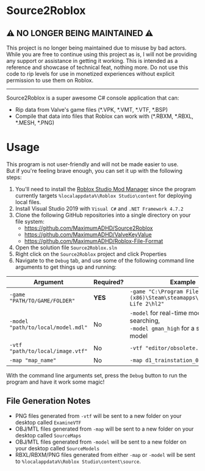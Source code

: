 # Source2Roblox

## ⚠️ NO LONGER BEING MAINTAINED ⚠️
This project is no longer being maintained due to misuse by bad actors. While you are free to continue using this project as is, I will not be providing any support or assistance in getting it working. This is intended as a reference and showcase of technical feat, nothing more. Do not use this code to rip levels for use in monetized experiences without explicit permission to use them on Roblox.

<hr/>

Source2Roblox is a super awesome C# console application that can:
- Rip data from Valve's game files (*.VPK, *.VMT, *.VTF, *.BSP)
- Compile that data into files that Roblox can work with (*.RBXM, *.RBXL, *.MESH, *.PNG)

# Usage

This program is not user-friendly and will not be made easier to use.<br/> But if you're feeling brave enough, you can set it up with the following steps:

1. You'll need to install the [Roblox Studio Mod Manager](https://github.com/MaximumADHD/Roblox-Studio-Mod-Manager) since the program currently targets `%localappdata%\Roblox Studio\content` for deploying local files.
2. Install Visual Studio 2019 with `Visual C#` and `.NET Framework 4.7.2`
3. Clone the following GitHub repositories into a single directory on your file system:
   - https://github.com/MaximumADHD/Source2Roblox
   - https://github.com/MaximumADHD/ValveKeyValue
   - https://github.com/MaximumADHD/Roblox-File-Format
4. Open the solution file `Source2Roblox.sln`
5. Right click on the `Source2Roblox` project and click Properties
6. Navigate to the `Debug` tab, and use some of the following command line arguments to get things up and running:

| **Argument**                         | **Required?** | **Example**                                                                         |
|--------------------------------------|---------------|-------------------------------------------------------------------------------------|
| `-game "PATH/TO/GAME/FOLDER"`        | **YES**       | `-game "C:\Program Files (x86)\Steam\steamapps\common\Half-Life 2\hl2"`             |
| `-model "path/to/local/model.mdl"`   | No            | `-model` for real-time model searching,<br/>`-model gman_high` for a specific model |
| `-vtf "path/to/local/image.vtf"`     | No            | `-vtf "editor/obsolete.vtf"`                                                        |
| `-map "map_name"`                    | No            | `-map d1_trainstation_01`                                                           |

With the command line arguments set, press the `Debug` button to run the program and have it work some magic!

## File Generation Notes

- PNG files generated from `-vtf` will be sent to a new folder on your desktop called `ExamineVTF`
- OBJ/MTL files generated from `-map` will be sent to a new folder on your desktop called `SourceMaps`
- OBJ/MTL files generated from `-model` will be sent to a new folder on your desktop called `SourceModels`
- RBXL/RBXM/PNG files generated from either `-map` or `-model` will be sent to `%localappdata%\Roblox Studio\content\source`.
